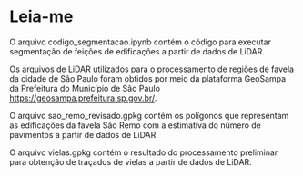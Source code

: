 # Leia-me

O arquivo codigo_segmentacao.ipynb contém o código para executar segmentação de feições de edificações a partir de dados de LiDAR.

Os arquivos de LiDAR utilizados para o processamento de regiões de favela da cidade de São Paulo foram obtidos por meio da plataforma GeoSampa da Prefeitura do Município de São Paulo <https://geosampa.prefeitura.sp.gov.br/>.

O arquivo sao_remo_revisado.gpkg contém os polígonos que representam as edificações da favela São Remo com a estimativa do número de pavimentos a partir de dados de LiDAR

O arquivo vielas.gpkg contém o resultado do processamento preliminar para obtenção de traçados de vielas a partir de dados de LiDAR.
